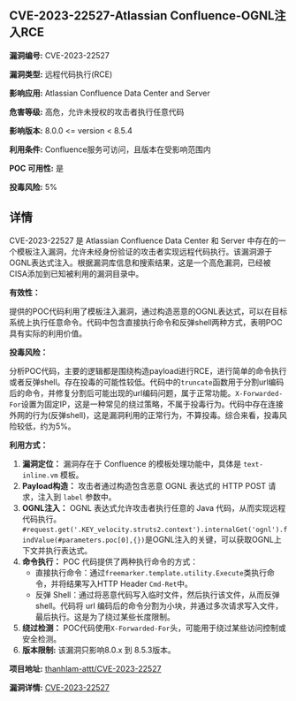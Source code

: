 ## CVE-2023-22527-Atlassian Confluence-OGNL注入RCE

**漏洞编号:** CVE-2023-22527

**漏洞类型:** 远程代码执行(RCE)

**影响应用:** Atlassian Confluence Data Center and Server

**危害等级:** 高危，允许未授权的攻击者执行任意代码

**影响版本:** 8.0.0 <= version < 8.5.4

**利用条件:** Confluence服务可访问，且版本在受影响范围内

**POC 可用性:** 是

**投毒风险:** 5%

## 详情

CVE-2023-22527 是 Atlassian Confluence Data Center 和 Server 中存在的一个模板注入漏洞，允许未经身份验证的攻击者实现远程代码执行。该漏洞源于OGNL表达式注入。根据漏洞库信息和搜索结果，这是一个高危漏洞，已经被CISA添加到已知被利用的漏洞目录中。

**有效性：**

提供的POC代码利用了模板注入漏洞，通过构造恶意的OGNL表达式，可以在目标系统上执行任意命令。代码中包含直接执行命令和反弹shell两种方式，表明POC具有实际的利用价值。

**投毒风险：**

分析POC代码，主要的逻辑都是围绕构造payload进行RCE，进行简单的命令执行或者反弹shell。存在投毒的可能性较低。代码中的`truncate`函数用于分割url编码后的命令，并修复分割后可能出现的url编码问题，属于正常功能。`X-Forwarded-For`设置为固定IP，这是一种常见的绕过策略，不属于投毒行为。代码中存在连接外网的行为(反弹shell)，这是漏洞利用的正常行为，不算投毒。综合来看，投毒风险较低，约为5%。

**利用方式：**

1.  **漏洞定位：** 漏洞存在于 Confluence 的模板处理功能中，具体是 `text-inline.vm` 模板。
2.  **Payload构造：** 攻击者通过构造包含恶意 OGNL 表达式的 HTTP POST 请求，注入到 `label` 参数中。
3.  **OGNL注入：**  OGNL 表达式允许攻击者执行任意的 Java 代码，从而实现远程代码执行。`#request.get('.KEY_velocity.struts2.context').internalGet('ognl').findValue(#parameters.poc[0],{})`是OGNL注入的关键，可以获取OGNL上下文并执行表达式。
4.  **命令执行：**  POC 代码提供了两种执行命令的方式：
    *   直接执行命令：通过`freemarker.template.utility.Execute`类执行命令，并将结果写入HTTP Header `Cmd-Ret`中。
    *   反弹 Shell：通过将恶意代码写入临时文件，然后执行该文件，从而反弹 shell。代码将 url 编码后的命令分割为小块，并通过多次请求写入文件，最后执行。这是为了绕过某些长度限制。
5.  **绕过检测：** POC代码使用`X-Forwarded-For`头，可能用于绕过某些访问控制或安全检测。
6.  **版本限制:** 该漏洞只影响8.0.x 到 8.5.3版本。

**项目地址:** [thanhlam-attt/CVE-2023-22527](https://github.com/thanhlam-attt/CVE-2023-22527)

**漏洞详情:** [CVE-2023-22527](https://nvd.nist.gov/vuln/detail/CVE-2023-22527)